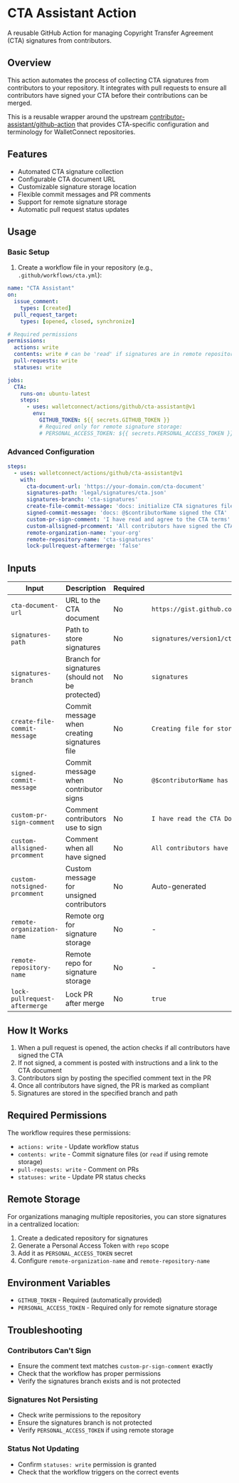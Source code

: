 # CTA Assistant Action

A reusable GitHub Action for managing Copyright Transfer Agreement (CTA) signatures from contributors.

## Overview

This action automates the process of collecting CTA signatures from contributors to your repository. It integrates with pull requests to ensure all contributors have signed your CTA before their contributions can be merged.

This is a reusable wrapper around the upstream [contributor-assistant/github-action](https://github.com/contributor-assistant/github-action) that provides CTA-specific configuration and terminology for WalletConnect repositories.

## Features

- Automated CTA signature collection
- Configurable CTA document URL
- Customizable signature storage location
- Flexible commit messages and PR comments
- Support for remote signature storage
- Automatic pull request status updates

## Usage

### Basic Setup

1. Create a workflow file in your repository (e.g., `.github/workflows/cta.yml`):

```yaml
name: "CTA Assistant"
on:
  issue_comment:
    types: [created]
  pull_request_target:
    types: [opened, closed, synchronize]

# Required permissions
permissions:
  actions: write
  contents: write # can be 'read' if signatures are in remote repository
  pull-requests: write
  statuses: write

jobs:
  CTA:
    runs-on: ubuntu-latest
    steps:
      - uses: walletconnect/actions/github/cta-assistant@v1
        env:
          GITHUB_TOKEN: ${{ secrets.GITHUB_TOKEN }}
          # Required only for remote signature storage:
          # PERSONAL_ACCESS_TOKEN: ${{ secrets.PERSONAL_ACCESS_TOKEN }}
```

### Advanced Configuration

```yaml
steps:
  - uses: walletconnect/actions/github/cta-assistant@v1
    with:
      cta-document-url: 'https://your-domain.com/cta-document'
      signatures-path: 'legal/signatures/cta.json'
      signatures-branch: 'cta-signatures'
      create-file-commit-message: 'docs: initialize CTA signatures file'
      signed-commit-message: 'docs: @$contributorName signed the CTA'
      custom-pr-sign-comment: 'I have read and agree to the CTA terms'
      custom-allsigned-prcomment: 'All contributors have signed the CTA! 🎉'
      remote-organization-name: 'your-org'
      remote-repository-name: 'cta-signatures'
      lock-pullrequest-aftermerge: 'false'
```

## Inputs

| Input | Description | Required | Default |
|-------|-------------|----------|---------|
| `cta-document-url` | URL to the CTA document | No | `https://gist.github.com/bkrem/a4233ab5e431d485e9836db072fda44c` |
| `signatures-path` | Path to store signatures | No | `signatures/version1/cta.json` |
| `signatures-branch` | Branch for signatures (should not be protected) | No | `signatures` |
| `create-file-commit-message` | Commit message when creating signatures file | No | `Creating file for storing CTA Signatures` |
| `signed-commit-message` | Commit message when contributor signs | No | `@$contributorName has signed the CTA` |
| `custom-pr-sign-comment` | Comment contributors use to sign | No | `I have read the CTA Document and I hereby sign the CTA` |
| `custom-allsigned-prcomment` | Comment when all have signed | No | `All contributors have signed the CTA ✍️ ✅` |
| `custom-notsigned-prcomment` | Custom message for unsigned contributors | No | Auto-generated |
| `remote-organization-name` | Remote org for signature storage | No | - |
| `remote-repository-name` | Remote repo for signature storage | No | - |
| `lock-pullrequest-aftermerge` | Lock PR after merge | No | `true` |

## How It Works

1. When a pull request is opened, the action checks if all contributors have signed the CTA
2. If not signed, a comment is posted with instructions and a link to the CTA document  
3. Contributors sign by posting the specified comment text in the PR
4. Once all contributors have signed, the PR is marked as compliant
5. Signatures are stored in the specified branch and path

## Required Permissions

The workflow requires these permissions:
- `actions: write` - Update workflow status
- `contents: write` - Commit signature files (or `read` if using remote storage)
- `pull-requests: write` - Comment on PRs
- `statuses: write` - Update PR status checks

## Remote Storage

For organizations managing multiple repositories, you can store signatures in a centralized location:

1. Create a dedicated repository for signatures
2. Generate a Personal Access Token with `repo` scope
3. Add it as `PERSONAL_ACCESS_TOKEN` secret
4. Configure `remote-organization-name` and `remote-repository-name`

## Environment Variables

- `GITHUB_TOKEN` - Required (automatically provided)
- `PERSONAL_ACCESS_TOKEN` - Required only for remote signature storage

## Troubleshooting

### Contributors Can't Sign
- Ensure the comment text matches `custom-pr-sign-comment` exactly
- Check that the workflow has proper permissions
- Verify the signatures branch exists and is not protected

### Signatures Not Persisting  
- Check write permissions to the repository
- Ensure the signatures branch is not protected
- Verify `PERSONAL_ACCESS_TOKEN` if using remote storage

### Status Not Updating
- Confirm `statuses: write` permission is granted
- Check that the workflow triggers on the correct events
